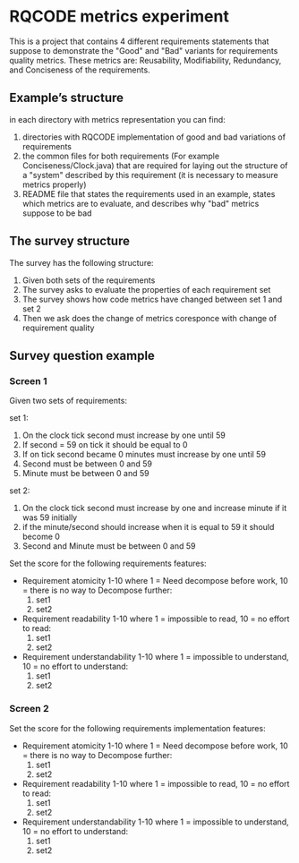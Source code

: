 # RQCODE metrics experiment

This is a project that contains 4 different requirements statements that suppose to demonstrate the "Good" and "Bad" variants for requirements quality metrics. These metrics are: Reusability, Modifiability, Redundancy, and Conciseness of the requirements.

## Example’s structure

in each directory with metrics representation you can find:

1. directories with RQCODE implementation of good and bad variations of requirements
2. the common files for both requirements (For example Conciseness/Clock.java) that are required for laying out the structure of a "system" described by this requirement (it is necessary to measure metrics properly)
3. README file that states the requirements used in an example, states which metrics are to evaluate, and describes why "bad" metrics suppose to be bad

## The survey structure

The survey has the following structure:

1. Given both sets of the requirements
2. The survey asks to evaluate the properties of each requirement set
3. The survey shows how code metrics have changed between set 1 and set 2
4. Then we ask does the change of metrics coresponce with change of requirement quality

## Survey question example

### Screen 1

Given two sets of requirements:

set 1:

1. On the clock tick second must increase by one until 59
2. If second = 59 on tick it should be equal to 0
3. If on tick second became 0 minutes must increase by one until 59
4. Second must be between 0 and 59
5. Minute must be between 0 and 59

set 2:

1. On the clock tick second must increase by one and increase minute if it was 59 initially
2. if the minute/second should increase when it is equal to 59 it should become 0
3. Second and Minute must be between 0 and 59

Set the score for the following requirements features:

- Requirement atomicity 1-10 where 1 = Need decompose before work, 10 = there is no way to Decompose further:
  1. set1
  2. set2
- Requirement readability 1-10 where 1 = impossible to read, 10 = no effort to read:
  1. set1
  2. set2
- Requirement understandability 1-10 where 1 = impossible to understand, 10 = no effort to understand:
  1. set1
  2. set2

### Screen 2



Set the score for the following requirements implementation features:

- Requirement atomicity 1-10 where 1 = Need decompose before work, 10 = there is no way to Decompose further:
  1. set1
  2. set2
- Requirement readability 1-10 where 1 = impossible to read, 10 = no effort to read:
  1. set1
  2. set2
- Requirement understandability 1-10 where 1 = impossible to understand, 10 = no effort to understand:
  1. set1
  2. set2